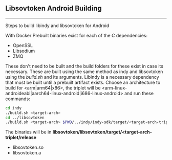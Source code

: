 ## Libsovtoken Android Building
-------------------------------
Steps to build libindy and libsovtoken for Android

With Docker
Prebuilt binaries exist for each of the _C_ dependencies:
- OpenSSL
- Libsodium
- ZMQ

These don't need to be built and the build folders for these exist in case its necessary.
These are built using the same method as indy and libsovtoken using the *build.sh* and its arguments.
Libindy is a necessary dependency that must be built until a prebuilt artifact exists.
Choose an architecture to build for <arm|arm64|x86>, the triplet will be
<arm-linux-androideabi|aarch64-linux-android|i686-linux-android> and run these commands:
```bash
cd indy
./build.sh <target-arch>
cd ../libsovtoken
./build.sh <target-arch> $PWD/../indy/indy-sdk/target/<target-arch-triplet>/release
```

The binaries will be in **libsovtoken/libsovtoken/target/<target-arch-triplet/release**
- libsovtoken.so
- libsovtoken.a
